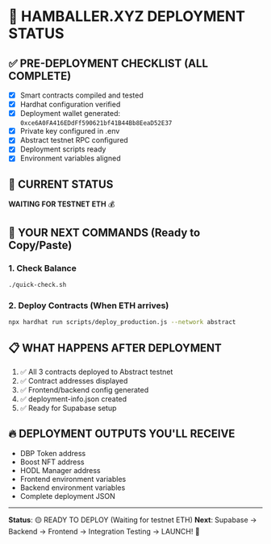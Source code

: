 🚀 **HAMBALLER.XYZ DEPLOYMENT STATUS**
=====================================

## ✅ PRE-DEPLOYMENT CHECKLIST (ALL COMPLETE)
- [x] Smart contracts compiled and tested
- [x] Hardhat configuration verified
- [x] Deployment wallet generated: `0xce6A0FA416EDdFf590621bf41B44Bb8EeaD52E37`
- [x] Private key configured in .env
- [x] Abstract testnet RPC configured
- [x] Deployment scripts ready
- [x] Environment variables aligned

## 🔄 CURRENT STATUS
**WAITING FOR TESTNET ETH** 💰

## 🎯 YOUR NEXT COMMANDS (Ready to Copy/Paste)

### 1. Check Balance
```bash
./quick-check.sh
```

### 2. Deploy Contracts (When ETH arrives)
```bash
npx hardhat run scripts/deploy_production.js --network abstract
```

## 📋 WHAT HAPPENS AFTER DEPLOYMENT
1. ✅ All 3 contracts deployed to Abstract testnet
2. ✅ Contract addresses displayed
3. ✅ Frontend/backend config generated
4. ✅ deployment-info.json created
5. ✅ Ready for Supabase setup

## 🔥 DEPLOYMENT OUTPUTS YOU'LL RECEIVE
- DBP Token address
- Boost NFT address  
- HODL Manager address
- Frontend environment variables
- Backend environment variables
- Complete deployment JSON

---
**Status**: 🟡 READY TO DEPLOY (Waiting for testnet ETH)
**Next**: Supabase → Backend → Frontend → Integration Testing → LAUNCH! 🚀
